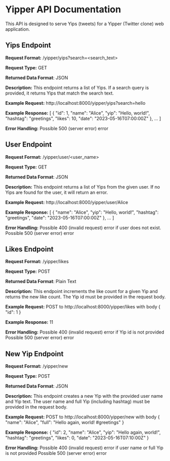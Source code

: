 # Yipper API Documentation
This API is designed to serve Yips (tweets) for a Yipper (Twitter clone) web application.

## Yips Endpoint
**Request Format:** /yipper/yips?search=<search_text>

**Request Type:** GET

**Returned Data Format**: JSON

**Description:**  This endpoint returns a list of Yips. If a search query is provided, it
 returns Yips that match the search text.


**Example Request:**  http://localhost:8000/yipper/yips?search=hello

**Example Response:**
[
  {
    "id": 1,
    "name": "Alice",
    "yip": "Hello, world!",
    "hashtag": "greetings",
    "likes": 10,
    "date": "2023-05-16T07:00:00Z"
  },
  ...
]


**Error Handling:**
Possible 500 (server error) error

## User Endpoint
**Request Format:** /yipper/user/<user_name>

**Request Type:** GET

**Returned Data Format**: JSON

**Description:** This endpoint returns a list of Yips from the given user. If no Yips are
 found for the user, it will return an error.


**Example Request:**   http://localhost:8000/yipper/user/Alice

**Example Response:**
[
  {
    "name": "Alice",
    "yip": "Hello, world!",
    "hashtag": "greetings",
    "date": "2023-05-16T07:00:00Z"
  },
  ...
]

**Error Handling:**
Possible 400 (invalid request) error if user does not exist.
Possible 500 (server error) error

## Likes Endpoint
**Request Format:** /yipper/likes

**Request Type:** POST

**Returned Data Format**: Plain Text

**Description:**  This endpoint increments the like count for a given Yip and returns the
 new like count. The Yip id must be provided in the request body.


**Example Request:**  POST to http://localhost:8000/yipper/likes with body { "id": 1 }

**Example Response:**
11


**Error Handling:**
Possible 400 (invalid request) error if Yip id is not provided
Possible 500 (server error) error

## New Yip Endpoint
**Request Format:** /yipper/new

**Request Type:** POST

**Returned Data Format**: JSON

**Description:** This endpoint creates a new Yip with the provided user name and Yip text.
 The user name and full Yip (including hashtag) must be provided in the request body.

**Example Request:**  POST to http://localhost:8000/yipper/new with body { "name": "Alice",
 "full": "Hello again, world! #greetings" }

**Example Response:**
{
  "id": 2,
  "name": "Alice",
  "yip": "Hello again, world!",
  "hashtag": "greetings",
  "likes": 0,
  "date": "2023-05-16T07:10:00Z"
}

**Error Handling:**
Possible 400 (invalid request) error if user name or full Yip is not provided
Possible 500 (server error) error